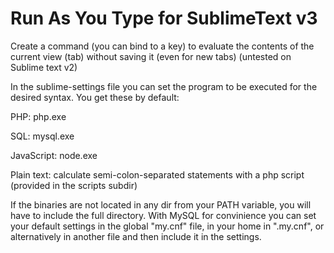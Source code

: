 # Run As You Type for SublimeText v3
Create a command (you can bind to a key) to evaluate the contents of the current view (tab) without saving it (even for new tabs)
(untested on Sublime text v2)

In the sublime-settings file you can set the program to be executed for the desired syntax. You get these by default:

PHP: php.exe

SQL: mysql.exe

JavaScript: node.exe

Plain text: calculate semi-colon-separated statements with a php script (provided in the scripts subdir)


If the binaries are not located in any dir from your PATH variable, you will have to include the full directory.
With MySQL for convinience you can set your default settings in the global "my.cnf" file, in your home in ".my.cnf", or alternatively in another file and then include it in the settings.
